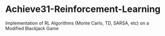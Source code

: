 # Achieve31-Reinforcement-Learning
Implementation of RL Algorithms (Monte Carlo, TD, SARSA, etc) on a Modified Blackjack Game
